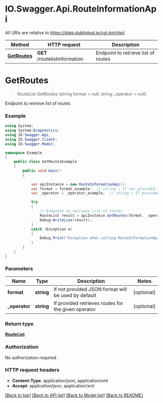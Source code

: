 # IO.Swagger.Api.RouteInformationApi

All URIs are relative to *https://data.dublinked.ie/cgi-bin/rtpi/*

Method | HTTP request | Description
------------- | ------------- | -------------
[**GetRoutes**](RouteInformationApi.md#getroutes) | **GET** /routelistinformation | Endpoint to retrieve list of routes


<a name="getroutes"></a>
# **GetRoutes**
> RouteList GetRoutes (string format = null, string _operator = null)

Endpoint to retrieve list of routes

### Example
```csharp
using System;
using System.Diagnostics;
using IO.Swagger.Api;
using IO.Swagger.Client;
using IO.Swagger.Model;

namespace Example
{
    public class GetRoutesExample
    {
        public void main()
        {
            
            var apiInstance = new RouteInformationApi();
            var format = format_example;  // string | If not provided JSON format will be used by default (optional) 
            var _operator = _operator_example;  // string | If provided retrieves routes for the given operator (optional) 

            try
            {
                // Endpoint to retrieve list of routes
                RouteList result = apiInstance.GetRoutes(format, _operator);
                Debug.WriteLine(result);
            }
            catch (Exception e)
            {
                Debug.Print("Exception when calling RouteInformationApi.GetRoutes: " + e.Message );
            }
        }
    }
}
```

### Parameters

Name | Type | Description  | Notes
------------- | ------------- | ------------- | -------------
 **format** | **string**| If not provided JSON format will be used by default | [optional] 
 **_operator** | **string**| If provided retrieves routes for the given operator | [optional] 

### Return type

[**RouteList**](RouteList.md)

### Authorization

No authorization required

### HTTP request headers

 - **Content-Type**: application/json, application/xml
 - **Accept**: application/json, application/xml

[[Back to top]](#) [[Back to API list]](../README.md#documentation-for-api-endpoints) [[Back to Model list]](../README.md#documentation-for-models) [[Back to README]](../README.md)

